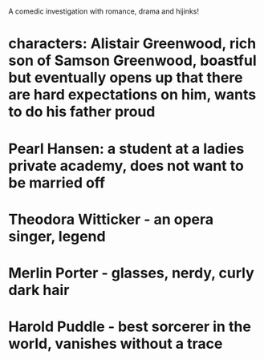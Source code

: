 # 
A comedic investigation with romance, drama and hijinks! 
# characters: Alistair Greenwood, rich son of Samson Greenwood, boastful but eventually opens up that there are hard expectations on him, wants to do his father proud 
# Pearl Hansen: a student at a ladies private academy, does not want to be married off
# Theodora Witticker - an opera singer, legend
# Merlin Porter - glasses, nerdy, curly dark hair
# Harold Puddle - best sorcerer in the world, vanishes without a trace



